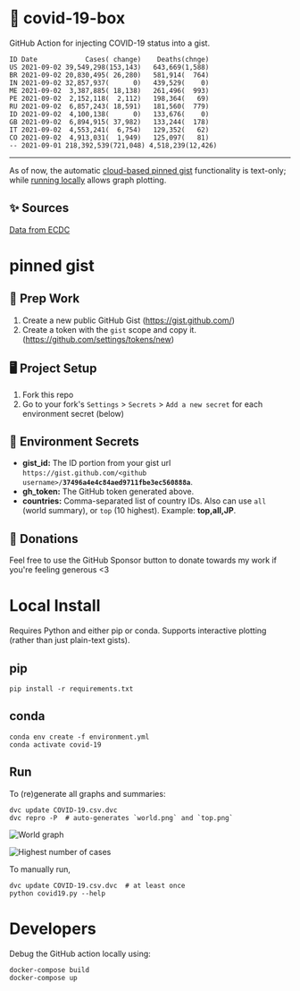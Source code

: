 # 🏥 covid-19-box

GitHub Action for injecting COVID-19 status into a gist.

```
ID Date            Cases( change)    Deaths(chnge)
US 2021-09-02 39,549,298(153,143)   643,669(1,588)
BR 2021-09-02 20,830,495( 26,280)   581,914(  764)
IN 2021-09-02 32,857,937(      0)   439,529(    0)
ME 2021-09-02  3,387,885( 18,138)   261,496(  993)
PE 2021-09-02  2,152,118(  2,112)   198,364(   69)
RU 2021-09-02  6,857,243( 18,591)   181,560(  779)
ID 2021-09-02  4,100,138(      0)   133,676(    0)
GB 2021-09-02  6,894,915( 37,982)   133,244(  178)
IT 2021-09-02  4,553,241(  6,754)   129,352(   62)
CO 2021-09-02  4,913,031(  1,949)   125,097(   81)
-- 2021-09-01 218,392,539(721,048) 4,518,239(12,426)
```

---

As of now, the automatic [cloud-based pinned gist](#pinned-gist) functionality is text-only;
while [running locally](#local-install) allows graph plotting.

## ✨ Sources

[Data from ECDC](https://www.ecdc.europa.eu/en/publications-data/download-todays-data-geographic-distribution-covid-19-cases-worldwide)

# pinned gist

## 🎒 Prep Work
1. Create a new public GitHub Gist (https://gist.github.com/)
1. Create a token with the `gist` scope and copy it. (https://github.com/settings/tokens/new)

## 🖥 Project Setup
1. Fork this repo
1. Go to your fork's `Settings` > `Secrets` > `Add a new secret` for each environment secret (below)

## 🤫 Environment Secrets
- **gist_id:** The ID portion from your gist url `https://gist.github.com/<github username>/`**`37496a4e4c84aed9711fbe3ec560888a`**.
- **gh_token:** The GitHub token generated above.
- **countries:** Comma-separated list of country IDs. Also can use `all` (world summary), or `top` (10 highest). Example: **top,all,JP**.

## 💸 Donations

Feel free to use the GitHub Sponsor button to donate towards my work if you're feeling generous <3

# Local Install

Requires Python and either pip or conda. Supports interactive plotting (rather than just plain-text gists).

## pip

```
pip install -r requirements.txt
```

## conda

```
conda env create -f environment.yml
conda activate covid-19
```

## Run

To (re)generate all graphs and summaries:

```
dvc update COVID-19.csv.dvc
dvc repro -P  # auto-generates `world.png` and `top.png`
```

![World graph](world.png)

![Highest number of cases](top.png)

To manually run,

```
dvc update COVID-19.csv.dvc  # at least once
python covid19.py --help
```

# Developers

Debug the GitHub action locally using:

```
docker-compose build
docker-compose up
```
